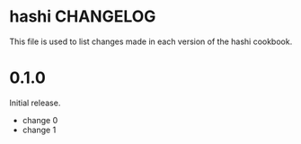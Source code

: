 # hashi CHANGELOG

This file is used to list changes made in each version of the hashi cookbook.

# 0.1.0

Initial release.

- change 0
- change 1
